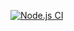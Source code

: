 [![Node.js CI](https://github.com/MfundoBranden/first-terminal-test/actions/workflows/node.js.yml/badge.svg)](https://github.com/MfundoBranden/first-terminal-test/actions/workflows/node.js.yml)
